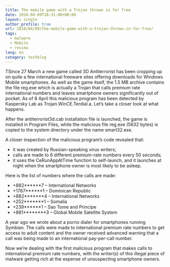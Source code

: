 ```yaml
---
title: The mobile game with a Trojan thrown in for free
date: 2010-04-09T16:31:00+00:00
layout: single
author_profile: true
url: 2010/04/09/the-mobile-game-with-a-trojan-thrown-in-for-free/
tags:
  - malware
  - Mobile
  - review
lang: en
category: techblog
---
```

<div>
  TSince 27 March a new game called 3D Antiterrorist has been cropping up on quite a few international freeware sites offering downloads for Windows Mobile smartphones. As well as the game itself, the 1.5 MB archive contains the file reg.exe which is actually a Trojan that calls premium rate international numbers and leaves smartphone owners significantly out of pocket. As of 8 April this malicious program has been detected by Kaspersky Lab as Trojan.WinCE.Terdial.a. Let’s take a closer look at what happens.</p> 
  
  <p>
    After the antiterrorist3d.cab installation file is launched, the game is installed in Program Files, while the malicious file reg.exe (5632 bytes) is copied to the system directory under the name smart32.exe.
  </p>
  
  <p>
    A closer inspection of the malicious program’s code revealed that:
  </p>
  
  <ul>
    <li>
      it was created by Russian-speaking virus writers;
    </li>
    <li>
      calls are made to 6 different premium-rate numbers every 50 seconds;
    </li>
    <li>
      it uses the CeRunAppAtTime function to self-launch, and it launches at night when the smartphone owner is most likely to be asleep.
    </li>
  </ul>
  
  <p>
    Here is the list of numbers where the calls are made:
  </p>
  
  <ul>
    <li>
      +882******7 &#8211; International Networks
    </li>
    <li>
      +1767******1 &#8211; Dominican Republic
    </li>
    <li>
      +882*******4 &#8211; International Networks
    </li>
    <li>
      +252*******1 &#8211; Somalia
    </li>
    <li>
      +239******1 &#8211; Sao Tome and Principe
    </li>
    <li>
      +881********3 &#8211; Global Mobile Satellite System
    </li>
  </ul>
  
  <p>
    A year ago we wrote about a porno dialer for smartphones running Symbian. The calls were made to international premium rate numbers to get access to adult content and the owner received advanced warning that a call was being made to an international pay-per-call number.
  </p>
  
  <p>
    Now we’re dealing with the first malicious program that makes calls to international premium rate numbers, with the writer(s) of this illegal piece of malware getting rich at the expense of unsuspecting smartphone owners.
  </p>
</div>